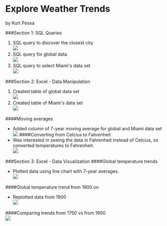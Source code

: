 # Explore Weather Trends
by Kurt Pessa

###Section 1: SQL Queries
1. SQL query to discover the closest city
<br />![](Images/sql1.png)
2. SQL query for global data
<br />![](Images/sql2.png)
3. SQL query to select Miami's data set
<br />![](Images/sql3.png)

###Section 2: Excel - Data Manipulation
1. Created table of global data set
<br />![](Images/excel1.png)
2. Created table of Miami's data set
<br />![](Images/excel2.png)

####Moving averages
- Added column of 7-year moving average for global and Miami data set
<br />![](Images/7yravg.png)
####Converting from Celcius to Fahrenheit
- Was interested in seeing the data in Fahrenheit instead of Celcius, so converted temperatures to Fahrenheit. 
<br />![](Images/ctof.png)

###Section 3: Excel - Data Visualization
####Global temperature trends
- Plotted data using line chart with 7-year averages. 
<br />![](Images/graph1.png)

####Global temperature trend from 1900 on
- Replotted data from 1900
<br />![](Images/graph2.png)

####Comparing trends from 1750 vs from 1900
<br />![](Images/trends.png)













